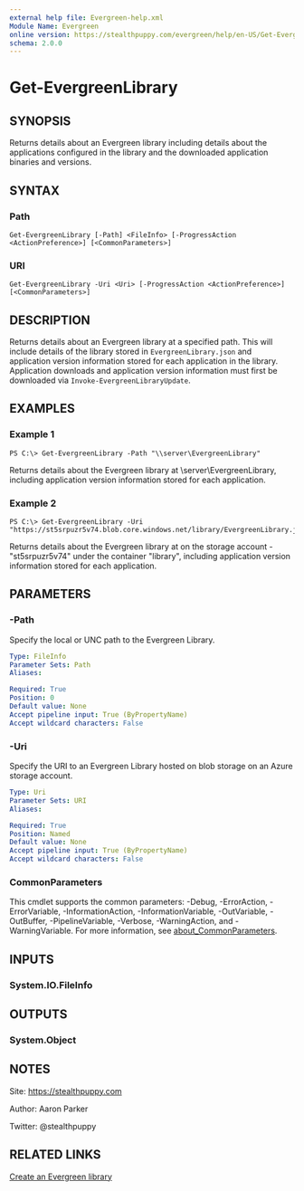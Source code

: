 ```yaml
---
external help file: Evergreen-help.xml
Module Name: Evergreen
online version: https://stealthpuppy.com/evergreen/help/en-US/Get-EvergreenLibrary/
schema: 2.0.0
---
```


# Get-EvergreenLibrary

## SYNOPSIS

Returns details about an Evergreen library including details about the applications configured in the library and the downloaded application binaries and versions.

## SYNTAX

### Path

```
Get-EvergreenLibrary [-Path] <FileInfo> [-ProgressAction <ActionPreference>] [<CommonParameters>]
```

### URI

```
Get-EvergreenLibrary -Uri <Uri> [-ProgressAction <ActionPreference>] [<CommonParameters>]
```

## DESCRIPTION
Returns details about an Evergreen library at a specified path.
This will include details of the library stored in `EvergreenLibrary.json` and application version information stored for each application in the library.
Application downloads and application version information must first be downloaded via `Invoke-EvergreenLibraryUpdate`.

## EXAMPLES

### Example 1
```
PS C:\> Get-EvergreenLibrary -Path "\\server\EvergreenLibrary"
```

Returns details about the Evergreen library at \\server\EvergreenLibrary, including application version information stored for each application.

### Example 2
```
PS C:\> Get-EvergreenLibrary -Uri "https://st5srpuzr5v74.blob.core.windows.net/library/EvergreenLibrary.json"
```

Returns details about the Evergreen library at on the storage account - "st5srpuzr5v74" under the container "library", including application version information stored for each application.

## PARAMETERS

### -Path

Specify the local or UNC path to the Evergreen Library.

```yaml
Type: FileInfo
Parameter Sets: Path
Aliases:

Required: True
Position: 0
Default value: None
Accept pipeline input: True (ByPropertyName)
Accept wildcard characters: False
```

### -Uri

Specify the URI to an Evergreen Library hosted on blob storage on an Azure storage account.

```yaml
Type: Uri
Parameter Sets: URI
Aliases:

Required: True
Position: Named
Default value: None
Accept pipeline input: True (ByPropertyName)
Accept wildcard characters: False
```

### CommonParameters

This cmdlet supports the common parameters: -Debug, -ErrorAction, -ErrorVariable, -InformationAction, -InformationVariable, -OutVariable, -OutBuffer, -PipelineVariable, -Verbose, -WarningAction, and -WarningVariable. For more information, see [about_CommonParameters](http://go.microsoft.com/fwlink/?LinkID=113216).

## INPUTS

### System.IO.FileInfo

## OUTPUTS

### System.Object

## NOTES

Site: https://stealthpuppy.com

Author: Aaron Parker

Twitter: @stealthpuppy

## RELATED LINKS

[Create an Evergreen library](https://stealthpuppy.com/evergreen/getlibrary.html)
